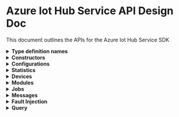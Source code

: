 ﻿# Azure Iot Hub Service API Design Doc
This document outlines the APIs for the Azure Iot Hub Service SDK

<details><summary><b>Type definition names</b></summary>
    
```
Configuration - TwinConfiguration
Module - ModuleIdentity
Device - DeviceIdentity
Twin - TwinData
Interface - PnpInterface
Property - PnpProperty
Reported - PnpReported
Desired - PnpDesired
```
</details>

<details><summary><b>Constructors</b></summary>
    
```csharp

```
</details>

<details><summary><b>Configurations</b></summary>
APIs for managing configurations for devices and modules

```csharp

```
</details>

<details><summary><b>Statistics</b></summary>
APIs for getting statistics about devices and modules, as well as service statistics

```csharp

```
</details>

<details><summary><b>Devices</b></summary>
APIs for managing device identities, device twins, and querying devices

```csharp

```
</details>

<details><summary><b>Modules</b></summary>
APIs for managing module identities, module twins, and querying modules

```csharp

public  class Modules
{
    /// <summary>
    /// Create a device module identity.
    /// </summary>
    /// <param name="moduleIdentity">The module to create.</param>
    /// <param name="cancellationToken">The cancellation token.</param>
    /// <returns>The newly created device module identity</returns>
    public virtual async Task<Response<ModuleIdentity>> CreateIdentityAsync(ModuleIdentity moduleIdentity, CancellationToken cancellationToken = default);

    /// <summary>
    /// Get a single device module identity.
    /// </summary>
    /// <param name="deviceId">The unique identifier of the device that contains the module.</param>
    /// <param name="moduleId">The unique identifier of the module to get.</param>
    /// <param name="cancellationToken">The cancellation token.</param>
    /// <returns>The retrieved device module identity.</returns>
    public virtual async Task<Response<ModuleIdentity>> GetIdentityAsync(string deviceId, string moduleId, CancellationToken cancellationToken = default);

    /// <summary>
    /// List a set of device's module identities.
    /// </summary>
    /// <param name="deviceId">The unique identifier of the device.</param>
    /// <param name="cancellationToken">The cancellation token.</param>
    /// <returns>A pageable set of device module identities.</returns>
    public virtual async Task<Response<IReadOnlyList<ModuleIdentity>>> GetIdentitiesAsync(string deviceId, CancellationToken cancellationToken = default);

    /// <summary>
    /// Update a device module identity.
    /// </summary>
    /// <param name="moduleIdentity">The module to update.</param>
    /// <param name="ifMatch">A string representing a weak ETag for this module, as per RFC7232. The update operation is performed
    /// only if this ETag matches the value maintained by the server, indicating that the module has not been modified since it was last retrieved.
    /// The current ETag can be retrieved from the module identity last retrieved from the service. To force an unconditional update, set If-Match to the wildcard character (*).</param>
    /// <param name="cancellationToken">The cancellation token.</param>
    /// <returns>The updated device module identity.</returns>
    public virtual async Task<Response<ModuleIdentity>> UpdateIdentityAsync(ModuleIdentity moduleIdentity, string ifMatch = null, CancellationToken cancellationToken = default);

    /// <summary>
    /// Delete a single device module identity.
    /// </summary>
    /// <param name="deviceId">The unique identifier of the device that contains the module.</param>
    /// <param name="moduleId">The unique identifier of the module to get.</param>
    /// <param name="ifMatch">A string representing a weak ETag for this module, as per RFC7232. The update operation is performed
    /// only if this ETag matches the value maintained by the server, indicating that the module has not been modified since it was last retrieved.
    /// The current ETag can be retrieved from the module identity last retrieved from the service. To force an unconditional update, set If-Match to the wildcard character (*).</param>
    /// <param name="cancellationToken">The cancellation token.</param>
    /// <returns>The http response.</returns>
    public virtual async Task<Response> DeleteIdentityAsync(string deviceId, string moduleId, string ifMatch = null, CancellationToken cancellationToken = default);

    /// <summary>
    /// Gets the device module twin.
    /// </summary>
    /// <param name="deviceId">The unique identifier of the device.</param>
    /// <param name="moduleId">The unique identifier of the device module.</param>
    /// <param name="cancellationToken">The cancellation token.</param>
    /// <returns>The retrieved module twin.</returns>
    public virtual async Task<Response<TwinData>> GetTwinAsync(string deviceId, string moduleId, CancellationToken cancellationToken = default);

    /// <summary>
    /// List a set of device module twins.
    /// </summary>
    /// <param name="cancellationToken">The cancellation token.</param>
    /// <returns>A pageable set of device module twins.</returns>
    public virtual async AsyncPageable<TwinData> GetTwinsAsync(CancellationToken cancellationToken = default);

    /// <summary>
    /// Update a module's twin.
    /// </summary>
    /// <param name="twinPatch">The properties to update. Any existing properties not referenced by this patch will be unaffected by this patch.</param>
    /// <param name="ifMatch">A string representing a weak ETag for this twin, as per RFC7232. The update operation is performed
    /// only if this ETag matches the value maintained by the server, indicating that the twin has not been modified since it was last retrieved.
    /// To force an unconditional update, set If-Match to the wildcard character (*).</param>
    /// <param name="cancellationToken">The cancellation token</param>
    /// <returns>The server's new representation of the device module twin.</returns>
    public virtual async Task<Response<TwinData>> UpdateTwinAsync(TwinData twinPatch, string ifMatch = null, CancellationToken cancellationToken = default);

    /// <summary>
    /// Invoke a method on a device module.
    /// </summary>
    /// <param name="deviceId">The unique identifier of the device that contains the module.</param>
    /// <param name="moduleId">The unique identifier of the module.</param>
    /// <param name="directMethodRequest">The details of the method to invoke.</param>
    /// <param name="cancellationToken">The cancellation token.</param>
    /// <returns>The result of the method invocation.</returns>
    public virtual async Task<Response<CloudToDeviceMethodResult>> InvokeMethodAsync(string deviceId, string moduleId, CloudToDeviceMethod directMethodRequest, CancellationToken cancellationToken = default);
}
```
</details>

<details><summary><b>Jobs</b></summary>
APIs for using IotHub v2 jobs

```csharp

```
</details>

<details><summary><b>Messages</b></summary>
Feedback messages, sending cloud to device messages (missing from current swagger), and purging cloud to device message queue
```csharp

```
</details>

<details><summary><b>Files</b></summary>
APIs for getting file upload notifications (missing from current swagger)

```csharp

```
</details>

<details><summary><b>Fault Injection</b></summary>
Not sure if we'll expose these

```csharp

```
</details>

<details><summary><b>Query</b></summary>
APIs for querying on device or module identities

```csharp

```
</details>
